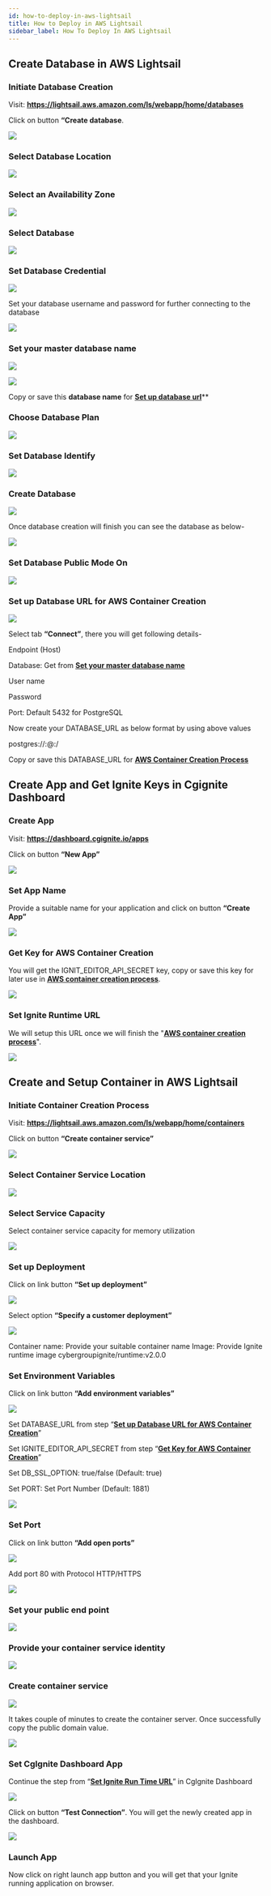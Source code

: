 ```yaml
---
id: how-to-deploy-in-aws-lightsail
title: How to Deploy in AWS Lightsail
sidebar_label: How To Deploy In AWS Lightsail
---
```


## Create Database in AWS Lightsail

### Initiate Database Creation

Visit: **<u><a href="https://lightsail.aws.amazon.com/ls/webapp/home/databases" target="_blank">https://lightsail.aws.amazon.com/ls/webapp/home/databases</a></u>**

Click on button **“Create database**.

![](../assets/deployToAwsLightsail/create-aws-db.png)

### Select Database Location

![](../assets/deployToAwsLightsail/select-db-location.png)

### Select an Availability Zone

![](../assets/deployToAwsLightsail/select-db-zone.png)

### Select Database

![](../assets/deployToAwsLightsail/select-db.png)

### Set Database Credential

![](../assets/deployToAwsLightsail/specify-login-credentials.png)

Set your database username and password for further connecting to the database

![](../assets/deployToAwsLightsail/specify-login-credentials-form.png)

### Set your master database name

![](../assets/deployToAwsLightsail/specify-master-db-name.png)

![](../assets/deployToAwsLightsail/specify-master-db-name-form.png)

Copy or save this **database name** for <u>**[Set up database url](#set-up-database-url-for-aws-container-creation)**</u>**

### Choose Database Plan

![](../assets/deployToAwsLightsail/select-db-plan.png)

### Set Database Identify

![](../assets/deployToAwsLightsail/set-db-identity.png)

### Create Database

![](../assets/deployToAwsLightsail/create-db-button.png)

Once database creation will finish you can see the database as below-

![](../assets/deployToAwsLightsail/created-db-instance.png)

### Set Database Public Mode On

![](../assets/deployToAwsLightsail/set-db-public-mode.png)

### Set up Database URL for AWS Container Creation

![](../assets/deployToAwsLightsail/get-db-connection-details.png)

Select tab **“Connect”**, there you will get following details-

Endpoint (Host)

Database: Get from <u>**[Set your master database name](#set-your-master-database-name)**</u>

User name

Password

Port: Default 5432 for PostgreSQL

Now create your DATABASE_URL as below format by using above values

postgres://<username>:<password>@<host>:<port>/<database>

Copy or save this DATABASE_URL for <u>**[AWS Container Creation Process](#set-environment-variables)**</u>

## Create App and Get Ignite Keys in Cgignite Dashboard

### Create App

Visit: **<u><a href="https://dashboard.cgignite.io/apps" target="_blank">https://dashboard.cgignite.io/apps</a></u>**

Click on button **“New App”**

![](../assets/deployToAwsLightsail/new-app.png)

### Set App Name

Provide a suitable name for your application and click on button **“Create App”**

![](../assets/deployToAwsLightsail/new-app-popup.png)

### Get Key for AWS Container Creation

You will get the IGNIT_EDITOR_API_SECRET key, copy or save this key for later use in <u>**[AWS container creation process](#set-environment-variables)**</u>.

![](../assets/deployToAwsLightsail/ignite-runtime-registration.png)

### Set Ignite Runtime URL

We will setup this URL once we will finish the "<u>**[AWS container creation process](#set-cgignite-dashboard-app)**</u>".

![](../assets/deployToAwsLightsail/ignite-runtime-url-popup.png)


## Create and Setup Container in AWS Lightsail

### Initiate Container Creation Process

Visit: **<u><a href="https://lightsail.aws.amazon.com/ls/webapp/home/containers" target="_blank">https://lightsail.aws.amazon.com/ls/webapp/home/containers</a></u>**

Click on button **“Create container service”**

![](../assets/deployToAwsLightsail/initiate-container-creation-service.png)

### Select Container Service Location

![](../assets/deployToAwsLightsail/select-db-location.png)

### Select Service Capacity

Select container service capacity for memory utilization

![](../assets/deployToAwsLightsail/select-container-service-capacity.png)

### Set up Deployment

Click on link button **“Set up deployment”**

![](../assets/deployToAwsLightsail/setup-deployment.png)

Select option **“Specify a customer deployment”** 

![](../assets/deployToAwsLightsail/setup-deployment-form.png)

Container name: Provide your suitable container name
Image: Provide Ignite runtime image
cybergroupignite/runtime:v2.0.0

### Set Environment Variables

Click on link button **“Add environment variables”**

![](../assets/deployToAwsLightsail/add-environment-variable-button.png)

Set DATABASE_URL from step “<u>**[Set up Database URL for AWS Container Creation](#set-up-database-url-for-aws-container-creation)**</u>”

Set IGNITE_EDITOR_API_SECRET from step “<u>**[Get Key for AWS Container Creation](#get-key-for-aws-container-creation)**</u>”

Set DB_SSL_OPTION: true/false (Default: true)

Set PORT: Set Port Number (Default: 1881)

![](../assets/deployToAwsLightsail/set-environment-variable-form.png)

### Set Port

Click on link button **“Add open ports”**

![](../assets/deployToAwsLightsail/add-open-port-button.png)

Add port 80 with Protocol HTTP/HTTPS

![](../assets/deployToAwsLightsail/set-port.png)

### Set your public end point 

![](../assets/deployToAwsLightsail/set-public-end-point.png)

### Provide your container service identity

![](../assets/deployToAwsLightsail/set-service-name.png)

### Create container service

![](../assets/deployToAwsLightsail/create-container-service-button.png)

It takes couple of minutes to create the container server. Once successfully copy the public domain value.

![](../assets/deployToAwsLightsail/ignite-service-created.png)

### Set CgIgnite Dashboard App

Continue the step from “<u>**[Set Ignite Run Time URL](#set-ignite-runtime-url)**</u>” in CgIgnite Dashboard

![](../assets/deployToAwsLightsail/ignite-runtime-registration-final.png)

Click on button **“Test Connection”**. You will get the newly created app in the dashboard.

![](../assets/deployToAwsLightsail/ignite-dashboard-app-final.png)

### Launch App

Now click on right launch app button and you will get that your Ignite running application on browser.